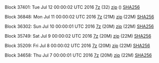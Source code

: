 Block 37401: Tue Jul 12 00:00:02 UTC 2016 [7z](https://transfer.sh/Te5na/bootstrap.dat.20160712.7z) (32) [zip]() () [SHA256](https://transfer.sh/cPOKj/sha256.txt)

Block 36848: Mon Jul 11 00:00:02 UTC 2016 [7z](https://transfer.sh/SOSgn/bootstrap.dat.20160711.7z) (21M) [zip](https://transfer.sh/OWODp/bootstrap.dat.20160711.zip) (22M) [SHA256](https://transfer.sh/NkyMF/sha256.txt)

Block 36302: Sun Jul 10 00:00:01 UTC 2016 [7z](https://transfer.sh/7DLfU/bootstrap.dat.20160710.7z) (20M) [zip](https://transfer.sh/c6gF2/bootstrap.dat.20160710.zip) (22M) [SHA256](https://transfer.sh/w5LzE/sha256.txt)

Block 35749: Sat Jul  9 00:00:02 UTC 2016 [7z](https://transfer.sh/ujbMx/bootstrap.dat.20160709.7z) (20M) [zip](https://transfer.sh/L6rBa/bootstrap.dat.20160709.zip) (22M) [SHA256](https://transfer.sh/YwDaB/sha256.txt)

Block 35209: Fri Jul  8 00:00:02 UTC 2016 [7z](https://transfer.sh/pCzQk/bootstrap.dat.20160708.7z) (20M) [zip](https://transfer.sh/aFspv/bootstrap.dat.20160708.zip) (22M) [SHA256](https://transfer.sh/FHjFy/sha256.txt)

Block 34658: Thu Jul  7 00:00:01 UTC 2016 [7z](https://transfer.sh/OJfpp/bootstrap.dat.20160707.7z) (20M) [zip](https://transfer.sh/50gKG/bootstrap.dat.20160707.zip) (22M) [SHA256](https://transfer.sh/jTTuy/sha256.txt)
